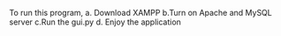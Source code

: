 To run this program, 
a. Download XAMPP
b.Turn on Apache and MySQL server 
c.Run the gui.py
d. Enjoy the application
